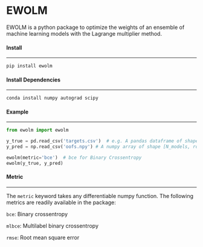 # EWOLM

EWOLM is a python package to optimize the weights of an ensemble of machine learning models with the Lagrange multiplier method.


#### Install

---

```python
pip install ewolm
```



#### Install Dependencies

---

```python
conda install numpy autograd scipy
```



#### Example

---

```python
from ewolm import ewolm

y_true = pd.read_csv('targets.csv')  # e.g. A pandas dataframe of shape [rows, columns]
y_pred = np.read_csv('oofs.npy') # A numpy array of shape [N_models, rows, columns]

ewolm(metric='bce')  # bce for Binary Crossentropy
ewolm(y_true, y_pred)
```



#### Metric

----

The `metric` keyword takes any differentiable numpy function. The following metrics are readily available in the package:

`bce`: Binary crossentropy

`mlbce`: Multilabel binary crossentropy

`rmse`: Root mean square error





